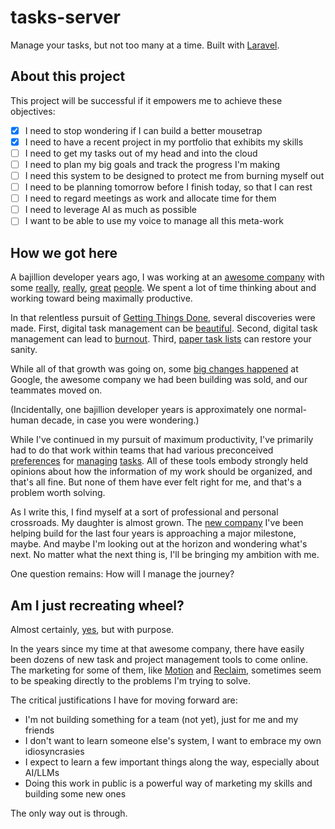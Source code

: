 # tasks-server

Manage your tasks, but not too many at a time. Built with [Laravel](https://laravel.com).

## About this project

This project will be successful if it empowers me to achieve these objectives:

- [x] I need to stop wondering if I can build a better mousetrap
- [x] I need to have a recent project in my portfolio that exhibits my skills
- [ ] I need to get my tasks out of my head and into the cloud
- [ ] I need to plan my big goals and track the progress I'm making
- [ ] I need this system to be designed to protect me from burning myself out
- [ ] I need to be planning tomorrow before I finish today, so that I can rest
- [ ] I need to regard meetings as work and allocate time for them
- [ ] I need to leverage AI as much as possible
- [ ] I want to be able to use my voice to manage all this meta-work

## How we got here

A bajillion developer years ago, I was working at an [awesome company](https://en.wikipedia.org/wiki/Squidoo) with some 
[really](https://www.linkedin.com/in/coreybrown/), [really](https://www.linkedin.com/in/joeyblake/), 
[great](https://www.linkedin.com/in/gilhildebrand/) [people](https://www.linkedin.com/in/megancaseyahern/). We spent a 
lot of time thinking about and working toward being maximally productive.

In that relentless pursuit of [Getting Things Done](https://en.wikipedia.org/wiki/Getting_Things_Done), several 
discoveries were made. First, digital task management can be [beautiful](https://culturedcode.com/things/). Second,
digital task management can lead to [burnout](https://coreybrown.me/productivity/to-do-list-stress-and-a-return-to-paper/).
Third, [paper task lists](https://www.corbinizer.com/) can restore your sanity. 

While all of that growth was going on, some [big changes happened](https://en.wikipedia.org/wiki/Google_Panda) at 
Google, the awesome company we had been building was sold, and our teammates moved on.

(Incidentally, one bajillion developer years is approximately one normal-human decade, in case you were wondering.)

While I've continued in my pursuit of maximum productivity, I've primarily had to do that work within teams that
had various preconceived [preferences](https://basecamp.com/) for [managing](https://monday.com/) 
[tasks](https://clickup.com/). All of these tools embody strongly held opinions about how the information of my work 
should be organized, and that's all fine. But none of them have ever felt right for me, and that's a problem worth 
solving.

As I write this, I find myself at a sort of professional and personal crossroads. My daughter is almost grown. The 
[new company](https://accessvr.com) I've been helping build for the last four years is approaching a major milestone,
maybe. And maybe I'm looking out at the horizon and wondering what's next. No matter what the next thing is,
I'll be bringing my ambition with me.

One question remains: How will I manage the journey?

## Am I just recreating wheel?

Almost certainly, [yes](https://www.google.com/search?q=task+management+app), but with purpose.

In the years since my time at that awesome company, there have easily been dozens of new task and project management 
tools to come online. The marketing for some of them, like [Motion](https://www.usemotion.com/) and 
[Reclaim](https://reclaim.ai/), sometimes seem to be speaking directly to the problems I'm trying to solve.

The critical justifications I have for moving forward are:

- I'm not building something for a team (not yet), just for me and my friends
- I don't want to learn someone else's system, I want to embrace my own idiosyncrasies
- I expect to learn a few important things along the way, especially about AI/LLMs
- Doing this work in public is a powerful way of marketing my skills and building some new ones

The only way out is through.







